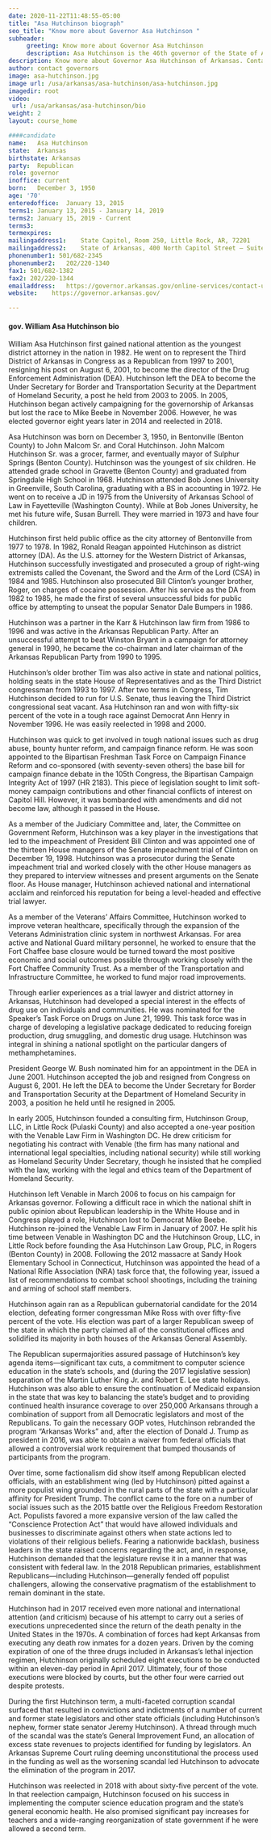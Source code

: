 ```yaml
---
date: 2020-11-22T11:48:55-05:00
title: "Asa Hutchinson biograph"
seo_title: "Know more about Governor Asa Hutchinson "
subheader:
     greeting: Know more about Governor Asa Hutchinson 
     description: Asa Hutchinson is the 46th governor of the State of Arkansas. In 2018, he was re-elected with 65% of the vote, receiving more votes than any other candidate for governor in the state’s history. Governor Hutchinson grew up on a small farm in Gravette. He is a graduate of the University of Arkansas law school. He and his wife, Susan, have been married 47 years. They have four children and six grandchildren. President Ronald Reagan appointed Governor Hutchinson as U.S. Attorney for the Western District of Arkansas. In 1996, he won the first of three successive terms in the U.S. House of Representatives. During his third term in Congress, President George W. Bush appointed him director of the Drug Enforcement Administration and later as an undersecretary in the newly created Department of Homeland Security. His experience established him as a national resource for his expertise on trade, energy, national security, and education. The Governor is the current Vice Chair of the National Governors Association.
description: Know more about Governor Asa Hutchinson of Arkansas. Contact information for Asa Hutchinson includes his email address, phone number, and mailing address.
author: contact governors
image: asa-hutchinson.jpg
image url: /usa/arkansas/asa-hutchinson/asa-hutchinson.jpg
imagedir: root
video:
 url: /usa/arkansas/asa-hutchinson/bio
weight: 2
layout: course_home

####candidate
name:	Asa Hutchinson
state:	Arkansas
birthstate: Arkansas
party:	Republican
role: governor
inoffice: current
born:	December 3, 1950
age: '70'
enteredoffice:	January 13, 2015 
terms1: January 13, 2015 - January 14, 2019
terms2: January 15, 2019 - Current
terms3: 
termexpires:	
mailingaddress1:	State Capitol, Room 250, Little Rock, AR, 72201
mailingaddress2:	State of Arkansas, 400 North Capitol Street – Suite 365 ,Washington, DC, 20001		
phonenumber1: 501/682-2345
phonenumber2:	202/220-1340
fax1: 501/682-1382
fax2: 202/220-1344
emailaddress:	https://governor.arkansas.gov/online-services/contact-us/
website:	https://governor.arkansas.gov/

---
```




#### gov. William Asa Hutchinson  bio
William Asa Hutchinson first gained national attention as the youngest district attorney in the nation in 1982. He went on to represent the Third District of Arkansas in Congress as a Republican from 1997 to 2001, resigning his post on August 6, 2001, to become the director of the Drug Enforcement Administration (DEA). Hutchinson left the DEA to become the Under Secretary for Border and Transportation Security at the Department of Homeland Security, a post he held from 2003 to 2005. In 2005, Hutchinson began actively campaigning for the governorship of Arkansas but lost the race to Mike Beebe in November 2006. However, he was elected governor eight years later in 2014 and reelected in 2018.

Asa Hutchinson was born on December 3, 1950, in Bentonville (Benton County) to John Malcom Sr. and Coral Hutchinson. John Malcom Hutchinson Sr. was a grocer, farmer, and eventually mayor of Sulphur Springs (Benton County). Hutchinson was the youngest of six children. He attended grade school in Gravette (Benton County) and graduated from Springdale High School in 1968. Hutchinson attended Bob Jones University in Greenville, South Carolina, graduating with a BS in accounting in 1972. He went on to receive a JD in 1975 from the University of Arkansas School of Law in Fayetteville (Washington County). While at Bob Jones University, he met his future wife, Susan Burrell. They were married in 1973 and have four children.

Hutchinson first held public office as the city attorney of Bentonville from 1977 to 1978. In 1982, Ronald Reagan appointed Hutchinson as district attorney (DA). As the U.S. attorney for the Western District of Arkansas, Hutchinson successfully investigated and prosecuted a group of right-wing extremists called the Covenant, the Sword and the Arm of the Lord (CSA) in 1984 and 1985. Hutchinson also prosecuted Bill Clinton’s younger brother, Roger, on charges of cocaine possession. After his service as the DA from 1982 to 1985, he made the first of several unsuccessful bids for public office by attempting to unseat the popular Senator Dale Bumpers in 1986.

Hutchinson was a partner in the Karr & Hutchinson law firm from 1986 to 1996 and was active in the Arkansas Republican Party. After an unsuccessful attempt to beat Winston Bryant in a campaign for attorney general in 1990, he became the co-chairman and later chairman of the Arkansas Republican Party from 1990 to 1995.

Hutchinson’s older brother Tim was also active in state and national politics, holding seats in the state House of Representatives and as the Third District congressman from 1993 to 1997. After two terms in Congress, Tim Hutchinson decided to run for U.S. Senate, thus leaving the Third District congressional seat vacant. Asa Hutchinson ran and won with fifty-six percent of the vote in a tough race against Democrat Ann Henry in November 1996. He was easily reelected in 1998 and 2000.

Hutchinson was quick to get involved in tough national issues such as drug abuse, bounty hunter reform, and campaign finance reform. He was soon appointed to the Bipartisan Freshman Task Force on Campaign Finance Reform and co-sponsored (with seventy-seven others) the base bill for campaign finance debate in the 105th Congress, the Bipartisan Campaign Integrity Act of 1997 (HR 2183). This piece of legislation sought to limit soft-money campaign contributions and other financial conflicts of interest on Capitol Hill. However, it was bombarded with amendments and did not become law, although it passed in the House.

As a member of the Judiciary Committee and, later, the Committee on Government Reform, Hutchinson was a key player in the investigations that led to the impeachment of President Bill Clinton and was appointed one of the thirteen House managers of the Senate impeachment trial of Clinton on December 19, 1998. Hutchinson was a prosecutor during the Senate impeachment trial and worked closely with the other House managers as they prepared to interview witnesses and present arguments on the Senate floor. As House manager, Hutchinson achieved national and international acclaim and reinforced his reputation for being a level-headed and effective trial lawyer.

As a member of the Veterans’ Affairs Committee, Hutchinson worked to improve veteran healthcare, specifically through the expansion of the Veterans Administration clinic system in northwest Arkansas. For area active and National Guard military personnel, he worked to ensure that the Fort Chaffee base closure would be turned toward the most positive economic and social outcomes possible through working closely with the Fort Chaffee Community Trust. As a member of the Transportation and Infrastructure Committee, he worked to fund major road improvements.

Through earlier experiences as a trial lawyer and district attorney in Arkansas, Hutchinson had developed a special interest in the effects of drug use on individuals and communities. He was nominated for the Speaker’s Task Force on Drugs on June 21, 1999. This task force was in charge of developing a legislative package dedicated to reducing foreign production, drug smuggling, and domestic drug usage. Hutchinson was integral in shining a national spotlight on the particular dangers of methamphetamines.

President George W. Bush nominated him for an appointment in the DEA in June 2001. Hutchinson accepted the job and resigned from Congress on August 6, 2001. He left the DEA to become the Under Secretary for Border and Transportation Security at the Department of Homeland Security in 2003, a position he held until he resigned in 2005.

In early 2005, Hutchinson founded a consulting firm, Hutchinson Group, LLC, in Little Rock (Pulaski County) and also accepted a one-year position with the Venable Law Firm in Washington DC. He drew criticism for negotiating his contract with Venable (the firm has many national and international legal specialties, including national security) while still working as Homeland Security Under Secretary, though he insisted that he complied with the law, working with the legal and ethics team of the Department of Homeland Security.

Hutchinson left Venable in March 2006 to focus on his campaign for Arkansas governor. Following a difficult race in which the national shift in public opinion about Republican leadership in the White House and in Congress played a role, Hutchinson lost to Democrat Mike Beebe. Hutchinson re-joined the Venable Law Firm in January of 2007. He split his time between Venable in Washington DC and the Hutchinson Group, LLC, in Little Rock before founding the Asa Hutchinson Law Group, PLC, in Rogers (Benton County) in 2008. Following the 2012 massacre at Sandy Hook Elementary School in Connecticut, Hutchinson was appointed the head of a National Rifle Association (NRA) task force that, the following year, issued a list of recommendations to combat school shootings, including the training and arming of school staff members.

Hutchinson again ran as a Republican gubernatorial candidate for the 2014 election, defeating former congressman Mike Ross with over fifty-five percent of the vote. His election was part of a larger Republican sweep of the state in which the party claimed all of the constitutional offices and solidified its majority in both houses of the Arkansas General Assembly.

The Republican supermajorities assured passage of Hutchinson’s key agenda items—significant tax cuts, a commitment to computer science education in the state’s schools, and (during the 2017 legislative session) separation of the Martin Luther King Jr. and Robert E. Lee state holidays. Hutchinson was also able to ensure the continuation of Medicaid expansion in the state that was key to balancing the state’s budget and to providing continued health insurance coverage to over 250,000 Arkansans through a combination of support from all Democratic legislators and most of the Republicans. To gain the necessary GOP votes, Hutchinson rebranded the program “Arkansas Works” and, after the election of Donald J. Trump as president in 2016, was able to obtain a waiver from federal officials that allowed a controversial work requirement that bumped thousands of participants from the program.

Over time, some factionalism did show itself among Republican elected officials, with an establishment wing (led by Hutchinson) pitted against a more populist wing grounded in the rural parts of the state with a particular affinity for President Trump. The conflict came to the fore on a number of social issues such as the 2015 battle over the Religious Freedom Restoration Act. Populists favored a more expansive version of the law called the “Conscience Protection Act” that would have allowed individuals and businesses to discriminate against others when state actions led to violations of their religious beliefs. Fearing a nationwide backlash, business leaders in the state raised concerns regarding the act, and, in response, Hutchinson demanded that the legislature revise it in a manner that was consistent with federal law. In the 2018 Republican primaries, establishment Republicans—including Hutchinson—generally fended off populist challengers, allowing the conservative pragmatism of the establishment to remain dominant in the state.

Hutchinson had in 2017 received even more national and international attention (and criticism) because of his attempt to carry out a series of executions unprecedented since the return of the death penalty in the United States in the 1970s. A combination of forces had kept Arkansas from executing any death row inmates for a dozen years. Driven by the coming expiration of one of the three drugs included in Arkansas’s lethal injection regimen, Hutchinson originally scheduled eight executions to be conducted within an eleven-day period in April 2017. Ultimately, four of those executions were blocked by courts, but the other four were carried out despite protests.

During the first Hutchinson term, a multi-faceted corruption scandal surfaced that resulted in convictions and indictments of a number of current and former state legislators and other state officials (including Hutchinson’s nephew, former state senator Jeremy Hutchinson). A thread through much of the scandal was the state’s General Improvement Fund, an allocation of excess state revenues to projects identified for funding by legislators. An Arkansas Supreme Court ruling deeming unconstitutional the process used in the funding as well as the worsening scandal led Hutchinson to advocate the elimination of the program in 2017.

Hutchinson was reelected in 2018 with about sixty-five percent of the vote. In that reelection campaign, Hutchinson focused on his success in implementing the computer science education program and the state’s general economic health. He also promised significant pay increases for teachers and a wide-ranging reorganization of state government if he were allowed a second term.